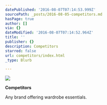 ```yaml
---
datePublished: '2016-08-07T07:14:53.999Z'
sourcePath: _posts/2016-08-05-competitors.md
hasPage: true
author: []
via: {}
dateModified: '2016-08-07T07:14:52.964Z'
title: ''
publisher: {}
description: Competitors
starred: false
url: competitors/index.html
_type: Blurb

---
```

![](https://the-grid-user-content.s3-us-west-2.amazonaws.com/23aebac8-f6c7-43bd-a1a7-4dbbb41a8bee.jpg)

**Competitors**

Any brand offering wardrobe essentials.